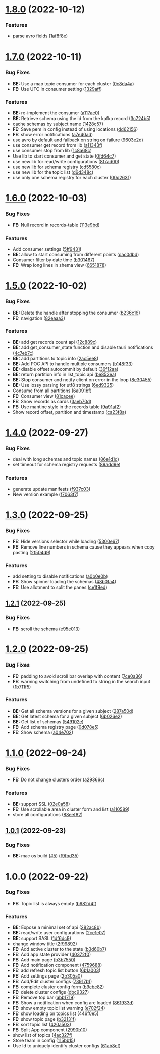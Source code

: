 # [1.8.0](https://github.com/andrewinci/insulator2/compare/v1.7.0...v1.8.0) (2022-10-12)

### Features

- parse avro fields ([1af8f8e](https://github.com/andrewinci/insulator2/commit/1af8f8ea0fb1061b5dec9a1d811994229029eecb))

# [1.7.0](https://github.com/andrewinci/insulator2/compare/v1.6.0...v1.7.0) (2022-10-11)

### Bug Fixes

- **BE:** Use a map topic consumer for each cluster ([0c8da4a](https://github.com/andrewinci/insulator2/commit/0c8da4a7a205d2aba45e97751e24b144db95a254))
- **FE:** Use UTC in consumer setting ([1329aff](https://github.com/andrewinci/insulator2/commit/1329aff926e787982de8e24c368f113fbc75c7df))

### Features

- **BE:** re-implement the consumer ([a117ae0](https://github.com/andrewinci/insulator2/commit/a117ae019dc7c00aa674915d2fa91ca81490549c))
- **BE:** Retrieve schema using the id from the kafka record ([3c724b5](https://github.com/andrewinci/insulator2/commit/3c724b5a625b84df924a3b7bb7d454062f5eb38f))
- cache schemas by subject name ([1428c57](https://github.com/andrewinci/insulator2/commit/1428c57985605b4d203d9153a41ed6ae2da839eb))
- **FE:** Save pem in config instead of using locations ([dd62156](https://github.com/andrewinci/insulator2/commit/dd62156084924bd2d9832b64e4e0780701848772))
- **FE:** show error notifications ([a7e40ad](https://github.com/andrewinci/insulator2/commit/a7e40adf045ea744254cb2cc7837ca5dd348b285))
- use avro by default and fallback on string on failure ([9603e2d](https://github.com/andrewinci/insulator2/commit/9603e2d1367f777fc006ed008be02863509750d3))
- use consumer get record from lib ([a11343f](https://github.com/andrewinci/insulator2/commit/a11343f08f2e3cc9b518ab8cd706c53e18138594))
- use consumer stop from lib ([1c8a68c](https://github.com/andrewinci/insulator2/commit/1c8a68c7a2b2c4db53b5bd8ff32807d64803417a))
- Use lib to start consumer and get state ([0fd64c7](https://github.com/andrewinci/insulator2/commit/0fd64c760d42d8277b05daee65463f179fecc8c0))
- use new lib for read/write configurations ([8f7ad00](https://github.com/andrewinci/insulator2/commit/8f7ad00a4dfa60f919594ac4e5221b322a97e2f0))
- use new lib for schema registry ([cd5580c](https://github.com/andrewinci/insulator2/commit/cd5580cdabd563ee140765922fca2bf1f33e1c8e))
- use new lib for the topic list ([d6d348c](https://github.com/andrewinci/insulator2/commit/d6d348c1e77380124b4ca70d2af0465bbfda806d))
- use only one schema registry for each cluster ([00d2631](https://github.com/andrewinci/insulator2/commit/00d263177ad84b7e5eadebe7652d7636af69c123))

# [1.6.0](https://github.com/andrewinci/insulator2/compare/v1.5.0...v1.6.0) (2022-10-03)

### Bug Fixes

- **FE:** Null record in records-table ([113e9bd](https://github.com/andrewinci/insulator2/commit/113e9bd5889934b153d9a11d39a13db382ddcbaf))

### Features

- Add consumer settings ([5ff9431](https://github.com/andrewinci/insulator2/commit/5ff94315caf6106581bf397e10e8366ae5d60ee2))
- **BE:** allow to start consuming from different points ([dac0dbd](https://github.com/andrewinci/insulator2/commit/dac0dbdf3e4fd3b2dce26bd2c6eff16ea41b9499))
- Consumer filter by date time ([b301467](https://github.com/andrewinci/insulator2/commit/b30146752874470cfcb0d0f55d752f84bfa840d3))
- **FE:** Wrap long lines in shema view ([6651878](https://github.com/andrewinci/insulator2/commit/66518785915a8f71afb04bc1cfe7d6c4096841eb))

# [1.5.0](https://github.com/andrewinci/insulator2/compare/v1.4.0...v1.5.0) (2022-10-02)

### Bug Fixes

- **BE:** Delete the handle after stopping the consumer ([b236c16](https://github.com/andrewinci/insulator2/commit/b236c16c9b9b5997ddd1d85cbeb159a461bd5687))
- **FE:** navigation ([82eaaa3](https://github.com/andrewinci/insulator2/commit/82eaaa359cb69396a1c9ff6b88f79d44e4094cf6))

### Features

- **BE:** add get records count api ([12c889c](https://github.com/andrewinci/insulator2/commit/12c889c3f515a9d81b69acdb6569092e3f4f1a98))
- **BE:** add get_consumer_state function and disable tauri notifications ([4c7eb7c](https://github.com/andrewinci/insulator2/commit/4c7eb7cf3da81b0439bf96289ec4a92d40900c2e))
- **BE:** add partitions to topic info ([2ac5ee8](https://github.com/andrewinci/insulator2/commit/2ac5ee81a125c6e9e2440484a726319315480b65))
- **BE:** Add POC API to handle multiple consumers ([b148f33](https://github.com/andrewinci/insulator2/commit/b148f33d2e7440ae1e80443b6173518756607a36))
- **BE:** disable offset autocommit by default ([36f12aa](https://github.com/andrewinci/insulator2/commit/36f12aaa056ef2fcebd03aee4d33b862d2f0b0c1))
- **BE:** return partition info in list_topic api ([be853ea](https://github.com/andrewinci/insulator2/commit/be853ea3499ce6b92d0ec1a31616f0fc26debb77))
- **BE:** Stop consumer and notify client on error in the loop ([8e30455](https://github.com/andrewinci/insulator2/commit/8e30455fc918c01f83854f4e7ac0de89225fd0cf))
- **BE:** Use lossy parsing for utf8 strings ([6ed9325](https://github.com/andrewinci/insulator2/commit/6ed932545adfd1cd9b585c32dd8f1c4ede51e5ee))
- Consume from all partitions ([6a091bf](https://github.com/andrewinci/insulator2/commit/6a091bf85eca1eb54b497b4dd1509a681c354c21))
- **FE:** Consumer view ([81cacee](https://github.com/andrewinci/insulator2/commit/81cacee5edbd52860a081ac12598452e6ecd6208))
- **FE:** Show records as cards ([3aeb70d](https://github.com/andrewinci/insulator2/commit/3aeb70deacdf1b37448b08dcad494f56e904b523))
- **FE:** Use mantine style in the records table ([9a91af2](https://github.com/andrewinci/insulator2/commit/9a91af2e359b84eee824f9d85c7cfd4d09b887f0))
- Show record offset, partition and timestamp ([ca23f8a](https://github.com/andrewinci/insulator2/commit/ca23f8ade99981f7ff980cd352237c9dfc1748c5))

# [1.4.0](https://github.com/andrewinci/insulator2/compare/v1.3.0...v1.4.0) (2022-09-27)

### Bug Fixes

- deal with long schemas and topic names ([86e1d1d](https://github.com/andrewinci/insulator2/commit/86e1d1d77882111a1230da820960db1a6527623c))
- set timeout for schema registry requests ([89add9e](https://github.com/andrewinci/insulator2/commit/89add9e388e878c300e4dc9449f49c0344d5bc79))

### Features

- generate update manifests ([f937c03](https://github.com/andrewinci/insulator2/commit/f937c030038a4de5d84b496265ba8abd3c8dd370))
- New version example ([f7063f7](https://github.com/andrewinci/insulator2/commit/f7063f7ea54b91ee2bdd1720e66bb028bef30ab7))

# [1.3.0](https://github.com/andrewinci/insulator2/compare/v1.2.1...v1.3.0) (2022-09-25)

### Bug Fixes

- **FE:** Hide versions selector while loading ([5300e67](https://github.com/andrewinci/insulator2/commit/5300e67a66f5e787de676882e6b1a0ffe25c0ff8))
- **FE:** Remove line numbers in schema cause they appears when copy pasting ([2f504d9](https://github.com/andrewinci/insulator2/commit/2f504d94fedc8dc273f75f8bfd4c98ce58632451))

### Features

- add setting to disable notifications ([a0b0e0b](https://github.com/andrewinci/insulator2/commit/a0b0e0b61d83b6b6dc2ac89bd5e8ff5c779d15b7))
- **FE:** Show spinner loading the schemas ([48b0fa4](https://github.com/andrewinci/insulator2/commit/48b0fa4d0a84d02cda8dd21ce5fd37a8ccff6438))
- **FE:** Use allotment to split the panes ([ce1f9ed](https://github.com/andrewinci/insulator2/commit/ce1f9edcafe6a749da56804094059b483a0ce90a))

## [1.2.1](https://github.com/andrewinci/insulator2/compare/v1.2.0...v1.2.1) (2022-09-25)

### Bug Fixes

- **FE:** scroll the schema ([e95e013](https://github.com/andrewinci/insulator2/commit/e95e01333b8d92ae9ecc184b40cd74b0daac568e))

# [1.2.0](https://github.com/andrewinci/insulator2/compare/v1.1.0...v1.2.0) (2022-09-25)

### Bug Fixes

- **FE:** padding to avoid scroll bar overlap with content ([7ce0a36](https://github.com/andrewinci/insulator2/commit/7ce0a36b86d5147b18216c792a137803fd5c7162))
- **FE:** warning switching from undefined to string in the search input ([1b711f5](https://github.com/andrewinci/insulator2/commit/1b711f520347b286facf1033cc82fe556a184682))

### Features

- **BE:** Get all schema versions for a given subject ([287a50d](https://github.com/andrewinci/insulator2/commit/287a50db9d3a1d68773f2cd965c0fb6a95c3685a))
- **BE:** Get latest schema for a given subject ([6b026e2](https://github.com/andrewinci/insulator2/commit/6b026e28d747b1036fb035645208e76eb0e677a6))
- **BE:** Get list of schemas ([549102e](https://github.com/andrewinci/insulator2/commit/549102ee08d161dd9b6dfda74680a3c61b19521b))
- **FE:** Add schema registry page ([0d078e5](https://github.com/andrewinci/insulator2/commit/0d078e5a68d59f3d556e9a56b6f7b2a3abffc7e9))
- **FE:** Show schema ([a04e702](https://github.com/andrewinci/insulator2/commit/a04e702326a1fcefac046182aaf05b3bea17a7d2))

# [1.1.0](https://github.com/andrewinci/insulator2/compare/v1.0.1...v1.1.0) (2022-09-24)

### Bug Fixes

- **FE:** Do not change clusters order ([a29366c](https://github.com/andrewinci/insulator2/commit/a29366c7f6b9f97b8721250dc30040150aa8cbd4))

### Features

- **BE:** support SSL ([02e0a58](https://github.com/andrewinci/insulator2/commit/02e0a58c63d8f4ee5ef4631e0e2c3178c66ef76b))
- **FE:** Use scrollable area in cluster form and list ([a110589](https://github.com/andrewinci/insulator2/commit/a1105899d180997395769158213f18e63035cc1a))
- store all configurations ([88eef82](https://github.com/andrewinci/insulator2/commit/88eef82a8994640835ac9a7186391ef62ee52961))

## [1.0.1](https://github.com/andrewinci/insulator2/compare/v1.0.0...v1.0.1) (2022-09-23)

### Bug Fixes

- **BE:** mac os build ([#5](https://github.com/andrewinci/insulator2/issues/5)) ([f9fbd35](https://github.com/andrewinci/insulator2/commit/f9fbd35f06dc5b02b70536b79b850a8fc53463e7))

# 1.0.0 (2022-09-22)

### Bug Fixes

- **FE:** Topic list is always empty ([b982d4f](https://github.com/andrewinci/insulator2/commit/b982d4f4766b2d888eadd99120b226c35f670d10))

### Features

- **BE:** Expose a minimal set of api ([282ac8b](https://github.com/andrewinci/insulator2/commit/282ac8bde6d1c41f872805a451527fb903e04796))
- **BE:** read/write user configurations ([2ce1e07](https://github.com/andrewinci/insulator2/commit/2ce1e070d0a61d2fb033ce6de804d2f3e2d73c78))
- **BE:** support SASL ([1df6dc9](https://github.com/andrewinci/insulator2/commit/1df6dc977eab1209fc8ec1e795cbe98694e26621))
- change window title ([2f99892](https://github.com/andrewinci/insulator2/commit/2f99892de887d3bfdca8f3fdcd0ade6eeab5e0bc))
- **FE:** Add active cluster to the state ([b3d60b7](https://github.com/andrewinci/insulator2/commit/b3d60b7d3c6b87021c2ac4a16a481637a5b896d1))
- **FE:** Add app state provider ([40372f0](https://github.com/andrewinci/insulator2/commit/40372f0c11e04858118e06d2bfd01aebfc9a0368))
- **FE:** Add main page ([b3b7550](https://github.com/andrewinci/insulator2/commit/b3b7550fdd6fff5aea7d25a44c46d5838894aa30))
- **FE:** Add notification component ([4759688](https://github.com/andrewinci/insulator2/commit/4759688b2b30941368710ac9191c926e70b080c2))
- **FE:** add refresh topic list button ([6b1a003](https://github.com/andrewinci/insulator2/commit/6b1a003dd9f6b7098ef5201f136857a805fb1fd0))
- **FE:** Add settings page ([2b305a0](https://github.com/andrewinci/insulator2/commit/2b305a0a9a68feea45717a9fa8c59181e0d125bb))
- **FE:** Add/Edit cluster configs ([73917b1](https://github.com/andrewinci/insulator2/commit/73917b12d038b1ec741cb46f1126e1f79d202227))
- **FE:** complete cluster config form ([b9cbc82](https://github.com/andrewinci/insulator2/commit/b9cbc82381e5bd7abd29a7d705757455ef016d7a))
- **FE:** delete cluster configs ([dbc9327](https://github.com/andrewinci/insulator2/commit/dbc93273cf02cbce01ec58aa95c2d69fff2d34a4))
- **FE:** Remove top bar ([abb1719](https://github.com/andrewinci/insulator2/commit/abb1719fba185f372ded0fb759070a17ab4e7ae7))
- **FE:** Show a notification when config are loaded ([861933d](https://github.com/andrewinci/insulator2/commit/861933d3673d6c7d04f6489121f28616f28b3e66))
- **FE:** show empty topic list warning ([e702f24](https://github.com/andrewinci/insulator2/commit/e702f2495dfb91bdcdde0382a8e70c99d343c660))
- **FE:** show loading on topics list ([446f0e5](https://github.com/andrewinci/insulator2/commit/446f0e5019194db1d8dabadaf1811c1cf0f94c2d))
- **FE:** show topic page ([b32131f](https://github.com/andrewinci/insulator2/commit/b32131fcf9890e54fb7786ea283540e6ccc50353))
- **FE:** sort topic list ([420a503](https://github.com/andrewinci/insulator2/commit/420a503816c904f34323f03c4f2c61c09f252376))
- **FE:** Split App component ([2990b10](https://github.com/andrewinci/insulator2/commit/2990b105173c543377c9080ab757eb8edb6dd2b9))
- show list of topics ([4ac327f](https://github.com/andrewinci/insulator2/commit/4ac327f00a9e8cdee351a6035192468f6d8dcc83))
- Store team in config ([115bb15](https://github.com/andrewinci/insulator2/commit/115bb158c17868d9d5101e06d3aff2440f0528a8))
- Use Id to uniquely identify cluster configs ([61ab8cf](https://github.com/andrewinci/insulator2/commit/61ab8cf77cdcbd97d168e9135ce034a1d19a9200))
